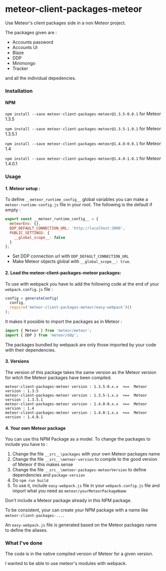 # meteor-client-packages-meteor

Use Meteor's client packages side in a non Meteor project.

The packages given are :
- Accounts password
- Accounts UI
- Blaze
- DDP
- Minimongo
- Tracker

and all the individual depedencies.

### Installation

#### NPM
`npm install --save meteor-client-packages-meteor@1.3.5-0.0.1` for Meteor 1.3.5

`npm install --save meteor-client-packages-meteor@1.3.5-1.0.1` for Meteor 1.3.5.1

`npm install --save meteor-client-packages-meteor@1.4.0-0.0.1` for Meteor 1.4

`npm install --save meteor-client-packages-meteor@1.4.0-1.0.1` for Meteor 1.4.0.1

### Usage

#### 1. Meteor setup :

To define `__meteor_runtime_config__` global variables you can make a `meteor-runtime-config.js` file in your root.
The following is the default if empty :
```javascript
export const __meteor_runtime_config__ = {
  meteorEnv: {},
  DDP_DEFAULT_CONNECTION_URL: 'http://localhost:3000',
  PUBLIC_SETTINGS: {
    __global_scope__: false
  }
};
```
* Set DDP connection url with `DDP_DEFAULT_CONNECTION_URL`
* Make Meteor objects global with `__global_scope__: true`.

#### 2. Load the meteor-client-packages-meteor packages:

   To use with webpack you have to add the following code at the end of your `webpack.config.js` file :
```javascript
config = generateConfig(
  config,
  require('meteor-client-packages-meteor/easy-webpack')()
);
```

   It makes it possible to import the packages as in Meteor :
```javascript
import { Meteor } from 'meteor/meteor';
import { DDP } from 'meteor/ddp';
```

The packages bundled by webpack are only those imported by your code with their dependencies.

#### 3. Versions

   The version of this package takes the same version as the Meteor version for witch the Meteor packages have been compiled.
```http
meteor-client-packages-meteor version : 1.3.5-0.x.x  <==  Meteor version : 1.3.5
meteor-client-packages-meteor version : 1.3.5-1.x.x  <==  Meteor version : 1.3.5.1
meteor-client-packages-meteor version : 1.4.0-0.x.x  <==  Meteor version : 1.4
meteor-client-packages-meteor version : 1.4.0-1.x.x  <==  Meteor version : 1.4.0.1
```

#### 4. Your own Meteor package
  You can use this NPM Package as a model. To change the packages to include you have to :
  1. Change the file `__src__\packages` with your own Meteor packages name
  2. Change the file `__src__\meteor-version` to compile to the good version of Meteor if this makes sense
  3. Change the file `__src__\meteor-packages-meteorVersion` to define dependencies and `package-version`
  4. Do `npm run build`
  5. To use it, include `easy-webpack.js` file in your `webpack.config.js` file and import what you need as `meteor/yourMeteorPackageName`

   Don't include a Meteor package already in this NPM package.

   To be consistent, your can create your NPM package with a name like `meteor-client-packages-...`.

   An `easy-webpack.js` file is generated based on the Meteor packages name to define the aliases.

### What I've done
The code is in the native compiled version of Meteor for a given version.

I wanted to be able to use meteor's modules with webpack.

